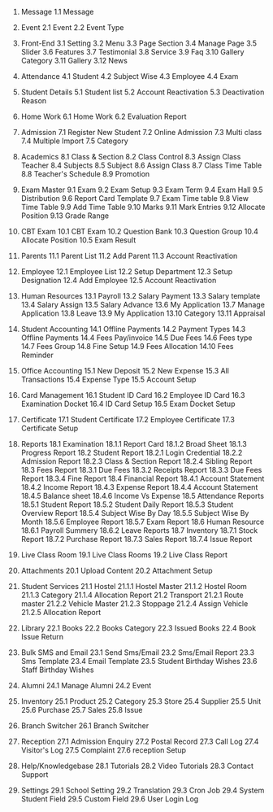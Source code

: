 1. Message
    1.1 Message

2. Event
    2.1 Event
    2.2 Event Type

3. Front-End
    3.1 Setting
    3.2 Menu
    3.3 Page Section
    3.4 Manage Page
    3.5 Slider
    3.6 Features
    3.7 Testimonial
    3.8 Service
    3.9 Faq
    3.10 Gallery Category
    3.11 Gallery
    3.12 News

4. Attendance
    4.1 Student
    4.2 Subject Wise
    4.3 Employee
    4.4 Exam

5. Student Details
    5.1 Student list
    5.2 Account Reactivation
    5.3 Deactivation Reason

6. Home Work
    6.1 Home Work
    6.2 Evaluation Report

7. Admission
    7.1 Register New Student
    7.2 Online Admission
    7.3 Multi class
    7.4 Multiple Import
    7.5 Category

8. Academics
    8.1 Class & Section
    8.2 Class Control
    8.3 Assign Class Teacher
    8.4 Subjects
    8.5 Subject
    8.6 Assign Class
    8.7 Class Time Table
    8.8 Teacher's Schedule
    8.9 Promotion

9. Exam Master
    9.1 Exam
    9.2 Exam Setup
    9.3 Exam Term
    9.4 Exam Hall
    9.5 Distribution
    9.6 Report Card Template
    9.7 Exam Time table
    9.8 View Time Table
    9.9 Add Time Table
    9.10 Marks
    9.11 Mark Entries
    9.12 Allocate Position
    9.13 Grade Range

10. CBT Exam
    10.1 CBT Exam
    10.2 Question Bank
    10.3 Question Group
    10.4 Allocate Position
    10.5 Exam Result

11. Parents
    11.1 Parent List
    11.2 Add Parent
    11.3 Account Reactivation

12. Employee
    12.1 Employee List
    12.2 Setup Department
    12.3 Setup Designation
    12.4 Add Employee
    12.5 Account Reactivation

13. Human Resources
    13.1 Payroll
    13.2 Salary Payment
    13.3 Salary template
    13.4 Salary Assign
    13.5 Salary Advance
    13.6 My Application
    13.7 Manage Application
    13.8 Leave
    13.9 My Application
    13.10 Category
    13.11 Appraisal

14. Student Accounting
    14.1 Offline Payments
    14.2 Payment Types
    14.3 Offline Payments
    14.4 Fees Pay/invoice
    14.5 Due Fees
    14.6 Fees type
    14.7 Fees Group
    14.8 Fine Setup
    14.9 Fees Allocation
    14.10 Fees Reminder

15. Office Accounting
    15.1 New Deposit
    15.2 New Expense
    15.3 All Transactions
    15.4 Expense Type
    15.5 Account Setup

16. Card Management
    16.1 Student ID Card
    16.2 Employee ID Card
    16.3 Examination Docket
    16.4 ID Card Setup
    16.5 Exam Docket Setup

17. Certificate
    17.1 Student Certificate
    17.2 Employee Certificate
    17.3 Certificate Setup

18. Reports
    18.1 Examination
        18.1.1 Report Card
        18.1.2 Broad Sheet
        18.1.3 Progress Report
    18.2 Student Report
        18.2.1 Login Credential
        18.2.2 Admission Report
        18.2.3 Class & Section Report
        18.2.4 Sibling Report
    18.3 Fees Report
        18.3.1 Due Fees
        18.3.2 Receipts Report
        18.3.3 Due Fees Report
        18.3.4 Fine Report
    18.4 Financial Report
        18.4.1 Account Statement
        18.4.2 Income Report
        18.4.3 Expense Report
        18.4.4 Account Statement
        18.4.5 Balance sheet
        18.4.6 Income Vs Expense
    18.5 Attendance Reports
        18.5.1 Student Report
        18.5.2 Student Daily Report
        18.5.3 Student Overview Report
        18.5.4 Subject Wise By Day
        18.5.5 Subject Wise By Month
        18.5.6 Employee Report
        18.5.7 Exam Report
    18.6 Human Resource
        18.6.1 Payroll Summery
        18.6.2 Leave Reports
    18.7 Inventory
        18.7.1 Stock Report
        18.7.2 Purchase Report
        18.7.3 Sales Report
        18.7.4 Issue Report

19. Live Class Room
    19.1 Live Class Rooms
    19.2 Live Class Report

20. Attachments
    20.1 Upload Content
    20.2 Attachment Setup

21. Student Services
    21.1 Hostel
        21.1.1 Hostel Master
        21.1.2 Hostel Room
        21.1.3 Category
        21.1.4 Allocation Report
    21.2 Transport
        21.2.1 Route master
        21.2.2 Vehicle Master
        21.2.3 Stoppage
        21.2.4 Assign Vehicle
        21.2.5 Allocation Report

22. Library
    22.1 Books
    22.2 Books Category
    22.3 Issued Books
    22.4 Book Issue Return

23. Bulk SMS and Email
    23.1 Send Sms/Email
    23.2 Sms/Email Report
    23.3 Sms Template
    23.4 Email Template
    23.5 Student Birthday Wishes
    23.6 Staff Birthday Wishes

24. Alumni
    24.1 Manage Alumni
    24.2 Event

25. Inventory
    25.1 Product
    25.2 Category
    25.3 Store
    25.4 Supplier
    25.5 Unit
    25.6 Purchase
    25.7 Sales
    25.8 Issue

26. Branch Switcher
    26.1 Branch Switcher

27. Reception
    27.1 Admission Enquiry
    27.2 Postal Record
    27.3 Call Log
    27.4 Visitor's Log
    27.5 Complaint
    27.6 reception Setup

28. Help/Knowledgebase
    28.1 Tutorials
    28.2 Video Tutorials
    28.3 Contact Support

29. Settings
    29.1 School Setting
    29.2 Translation
    29.3 Cron Job
    29.4 System Student Field
    29.5 Custom Field
    29.6 User Login Log

